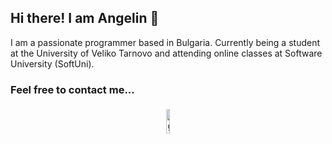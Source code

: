 ## Hi there! I am Angelin 👋

I am a passionate programmer based in Bulgaria. Currently being a student at the University of Veliko Tarnovo and attending online classes at Software University (SoftUni).

### Feel free to contact me...
<p align="center">
  <a href="https://www.linkedin.com/in/angelin-georgiev-7729161a2/"><img alt="github" width="10%" style="padding:5px" src="https://img.icons8.com/clouds/100/000000/github.png"/></a>
</p>
